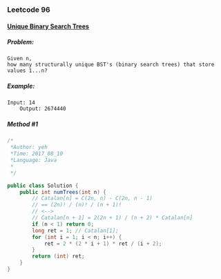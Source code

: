 

### Leetcode 96
#### [Unique Binary Search Trees](https://leetcode.com/problems/binary-tree-inorder-traversal)

  

##### ***Problem:***

    Given n, 
    how many structurally unique BST's (binary search trees) that store values 1...n?
    

##### ***Example:***

    Input: 14
        Output: 2674440

##### *Method #1*
``` java
/*
 *Author: yeh
 *Time: 2017_08_10
 *Language: Java
 *
 */

public class Solution {
    public int numTrees(int n) {
        // Catalan[n] = C(2n, n) - C(2n, n - 1)
        // == (2n)! / (n)! / (n + 1)!
        // <--> 
        // Catalan[n + 1] = 2(2n + 1) / (n + 2) * Catalan[n]
        if (n < 1) return 0;
        long ret = 1; // Catalan[1];
        for (int i = 1; i < n; i++) {
            ret = 2 * (2 * i + 1) * ret / (i + 2);
        }
        return (int) ret;
    }
}

```


